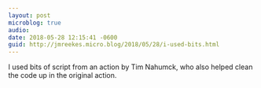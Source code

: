 ```yaml
---
layout: post
microblog: true
audio: 
date: 2018-05-28 12:15:41 -0600
guid: http://jmreekes.micro.blog/2018/05/28/i-used-bits.html
---
```

I used bits of script from an action by Tim Nahumck, who also helped clean the code up in the original action.
